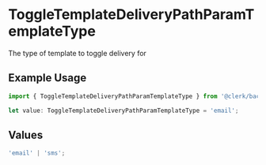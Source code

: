 # ToggleTemplateDeliveryPathParamTemplateType

The type of template to toggle delivery for

## Example Usage

```typescript
import { ToggleTemplateDeliveryPathParamTemplateType } from '@clerk/backend-sdk/models/operations';

let value: ToggleTemplateDeliveryPathParamTemplateType = 'email';
```

## Values

```typescript
'email' | 'sms';
```
